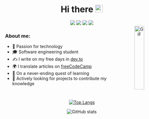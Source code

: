 <div align="center">
<h1>Hi there <img src="https://media.giphy.com/media/hvRJCLFzcasrR4ia7z/giphy.gif" width="25px"></h1>

<div align="center">
<a href="https://dev.to/reliek21"><img src="https://img.shields.io/badge/dev.to-0A0A0A?style=for-the-badge&logo=dev.to&logoColor=white"></a>
<a href="https://www.freecodecamp.org/espanol/news/author/reliek21"><img src="https://img.shields.io/badge/Freecodecamp-%23123.svg?&style=for-the-badge&logo=freecodecamp&logoColor=green"></a>
<a href="https://www.linkedin.com/in/keilerguardo"><img src="https://img.shields.io/badge/linkedin-%230077B5.svg?style=for-the-badge&logo=linkedin&logoColor=white"></a>
<a href="https://twitter.com/reliek21"><img src="https://img.shields.io/badge/Twitter-%231DA1F2.svg?style=for-the-badge&logo=Twitter&logoColor=white"></a>
</div>


<img width = "25%" align="right" alt="GIF" height="210px" src="https://media.giphy.com/media/1lznwaBnIHPSdFxryV/giphy.gif" />

<div align="left">
  
### About me:

- 🚀 Passion for technology
- 🎓 Software engineering student
- ✍ I write on my free days in [dev.to](https://dev.to/reliek21)
- 🌍 I translate articles on [freeCodeCamp](https://www.freecodecamp.org/espanol/news/author/reliek21)
- 🌱 On a never-ending quest of learning
- 📡 Actively looking for projects to contribute my knowledge
</div>

<br />

<div align="center">
  
[![Top Langs](https://github-readme-stats.vercel.app/api/top-langs/?username=reliek21&layout=compact&hide_title=true&langs_count=6&hide_border=false&theme=discord_old_blurple)](https://github.com/anuraghazra/github-readme-stats)
  
![GitHub stats](https://github-readme-stats.vercel.app/api?username=reliek21&show_icons=true&count_private=true&include_all_commits=true&hide_title=true&theme=discord_old_blurple)

</div>
